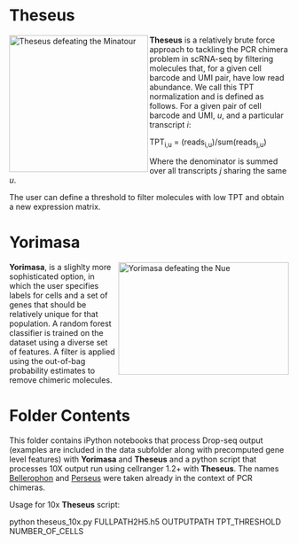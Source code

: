 # Theseus
<img align="left" src="http://www.greekmythology.com/images/mythology/theseus_adventures_78.jpg" title="Theseus defeating the Minatour" alt="Theseus defeating the Minatour" width="250" height="247">

**Theseus** is a relatively brute force approach to tackling the PCR chimera problem in scRNA-seq by filtering molecules that, for a given cell barcode and UMI pair, have low read abundance. We call this TPT normalization and is defined as follows. For a given pair of cell barcode and UMI, *u*, and a particular transcript *i*:

TPT<sub>i,u</sub> = (reads<sub>i,u</sub>)/sum(reads<sub>j,u</sub>)

Where the denominator is summed over all transcripts *j* sharing the same *u*.

The user can define a threshold to filter molecules with low TPT and obtain a new expression matrix.


# Yorimasa

<img align="right" src="https://data.ukiyo-e.org/famsf/images/6340304231510089.jpg" title="Yorimasa defeating the Nue" alt="Yorimasa defeating the Nue" width="307" height="203">

**Yorimasa**, is a slighlty more sophisticated option, in which the user specifies labels for cells and a set of genes that should be relatively unique for that population. A random forest classifier is trained on the dataset using a diverse set of features. A filter is applied using the out-of-bag probability estimates to remove chimeric molecules. 

# Folder Contents

This folder contains iPython notebooks that process Drop-seq output (examples are included in the data subfolder along with precomputed gene level features) with **Yorimasa** and **Theseus** and a python script that processes 10X output run using cellranger 1.2+ with **Theseus**.  The names [Bellerophon](http://comp-bio.anu.edu.au/Bellerophon/doc/doc.html) and [Perseus](http://bmcbioinformatics.biomedcentral.com/articles/10.1186/1471-2105-12-38) were taken already in the context of PCR chimeras.

Usage for 10x **Theseus** script:

python theseus_10x.py  FULLPATH2H5.h5 OUTPUTPATH TPT_THRESHOLD NUMBER_OF_CELLS
